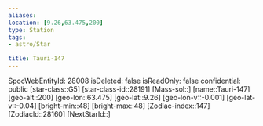 ```yaml
---
aliases: 
location: [9.26,63.475,200]
type: Station
tags:
- astro/Star

title: Tauri-147
---
```

SpocWebEntityId: 28008
isDeleted: false
isReadOnly: false
confidential: public
[star-class::G5]
[star-class-id::28191]
[Mass-sol::]
[name::Tauri-147]
[geo-alt::200]
[geo-lon::63.475]
[geo-lat::9.26]
[geo-lon-v::-0.001]
[geo-lat-v::-0.04]
[bright-min::48]
[bright-max::48]
[Zodiac-index::147]
[ZodiacId::28160]
[NextStarId::]



